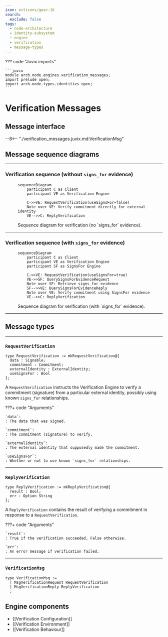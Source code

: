 ```yaml
---
icon: octicons/gear-16
search:
  exclude: false
tags:
  - node-architecture
  - identity-subsystem
  - engine
  - verification
  - message-types
---
```


??? code "Juvix imports"

    ```juvix
    module arch.node.engines.verification_messages;
    import prelude open;
    import arch.node.types.identities open;
    ```

# Verification Messages

## Message interface

--8<-- "./verification_messages.juvix.md:VerificationMsg"

## Message sequence diagrams

---

### Verification sequence (without `signs_for` evidence)

<!-- --8<-- [start:message-sequence-diagram-no-signs-for] -->
<figure markdown="span">

```mermaid
sequenceDiagram
    participant C as Client
    participant VE as Verification Engine

    C->>VE: RequestVerification(useSignsFor=false)
    Note over VE: Verify commitment directly for external identity
    VE-->>C: ReplyVerification
```

<figcaption markdown="span">
Sequence diagram for verification (no `signs_for` evidence).
</figcaption>
</figure>
<!-- --8<-- [end:message-sequence-diagram-no-signs-for] -->

---

### Verification sequence (with `signs_for` evidence)

<!-- --8<-- [start:message-sequence-diagram-signs-for] -->
<figure markdown="span">

```mermaid
sequenceDiagram
    participant C as Client
    participant VE as Verification Engine
    participant SF as SignsFor Engine

    C->>VE: RequestVerification(useSignsFor=true)
    VE->>SF: QuerySignsForEvidenceRequest
    Note over SF: Retrieve signs_for evidence
    SF-->>VE: QuerySignsForEvidenceReply
    Note over VE: Verify commitment using SignsFor evidence
    VE-->>C: ReplyVerification
```

<figcaption markdown="span">
Sequence diagram for verification (with `signs_for` evidence).
</figcaption>
</figure>
<!-- --8<-- [end:message-sequence-diagram-signs-for] -->

---

## Message types

---

### `RequestVerification`

```juvix
type RequestVerification := mkRequestVerification@{
  data : Signable;
  commitment : Commitment;
  externalIdentity : ExternalIdentity;
  useSignsFor : Bool
};
```

A `RequestVerification` instructs the Verification Engine to verify a commitment
(signature) from a particular external identity, possibly using known
`signs_for` relationships.

???+ code "Arguments"

    `data`:
    : The data that was signed.

    `commitment`:
    : The commitment (signature) to verify.

    `externalIdentity`:
    : The external identity that supposedly made the commitment.

    `useSignsFor`:
    : Whether or not to use known `signs_for` relationships.

---

### `ReplyVerification`

```juvix
type ReplyVerification := mkReplyVerification@{
  result : Bool;
  err : Option String
};
```

A `ReplyVerification` contains the result of verifying a commitment in
response to a `RequestVerification`.

???+ code "Arguments"

    `result`:
    : True if the verification succeeded, False otherwise.

    `err`:
    : An error message if verification failed.

---

### `VerificationMsg`

<!-- --8<-- [start:VerificationMsg] -->
```juvix
type VerificationMsg :=
  | MsgVerificationRequest RequestVerification
  | MsgVerificationReply ReplyVerification
  ;
```
<!-- --8<-- [end:VerificationMsg] -->

## Engine components

- [[Verification Configuration]]
- [[Verification Environment]]
- [[Verification Behaviour]]


